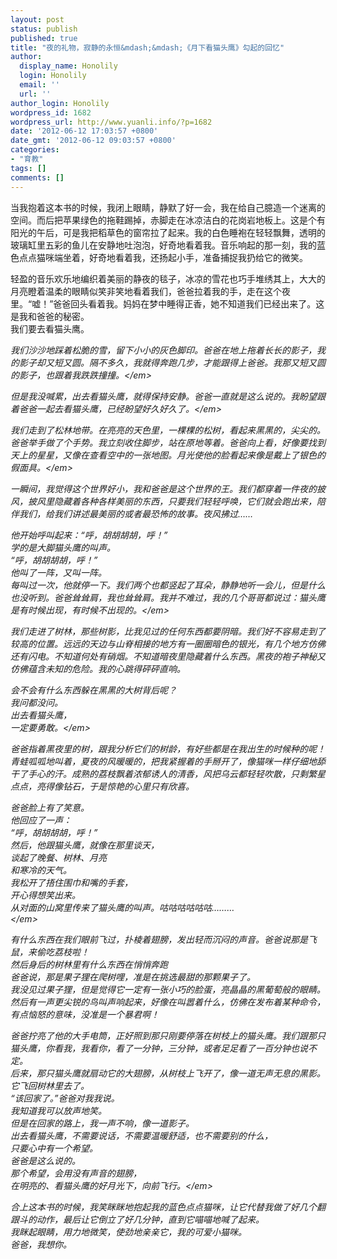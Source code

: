 ```yaml
---
layout: post
status: publish
published: true
title: "夜的礼物，寂静的永恒&mdash;&mdash;《月下看猫头鹰》勾起的回忆"
author:
  display_name: Honolily
  login: Honolily
  email: ''
  url: ''
author_login: Honolily
wordpress_id: 1682
wordpress_url: http://www.yuanli.info/?p=1682
date: '2012-06-12 17:03:57 +0800'
date_gmt: '2012-06-12 09:03:57 +0800'
categories:
- "育教"
tags: []
comments: []
---
```

<p>	当我抱着这本书的时候，我闭上眼睛，静默了好一会，我在给自己臆造一个迷离的空间。而后把苹果绿色的拖鞋踢掉，赤脚走在冰凉洁白的花岗岩地板上。这是个有阳光的午后，可是我把稻草色的窗帘拉了起来。我的白色睡袍在轻轻飘舞，透明的玻璃缸里五彩的鱼儿在安静地吐泡泡，好奇地看着我。音乐响起的那一刻，我的蓝色点点猫咪端坐着，好奇地看着我，还扬起小手，准备捕捉我扔给它的微笑。</p>
<p>	轻盈的音乐欢乐地编织着美丽的静夜的毯子，冰凉的雪花也巧手堆绣其上，大大的月亮瞪着温柔的眼睛似笑非笑地看着我们，爸爸拉着我的手，走在这个夜里。&ldquo;嘘！&rdquo;爸爸回头看着我。妈妈在梦中睡得正香，她不知道我们已经出来了。这是我和爸爸的秘密。<br />
我们要去看猫头鹰。</p>
<p>          <em>我们沙沙地踩着松脆的雪，留下小小的灰色脚印。爸爸在地上拖着长长的影子，我的影子却又短又圆。隔不多久，我就得奔跑几步，才能跟得上爸爸。我那又短又圆的影子，也跟着我跌跌撞撞。<&#47;em>	</p>
<p>          <em> 但是我没喊累，出去看猫头鹰，就得保持安静。爸爸一直就是这么说的。我盼望跟着爸爸一起去看猫头鹰，已经盼望好久好久了。<&#47;em></p>
<p>        <em> 我们走到了松林地带。在亮亮的天色里，一棵棵的松树，看起来黑黑的，尖尖的。爸爸举手做了个手势。我立刻收住脚步，站在原地等着。爸爸向上看，好像要找到天上的星星，又像在查看空中的一张地图。月光使他的脸看起来像是戴上了银色的假面具。<&#47;em>	</p>
<p>       一瞬间，我觉得这个世界好小，我和爸爸是这个世界的王。我们都穿着一件夜的披风，披风里隐藏着各种各样美丽的东西，只要我们轻轻呼唤，它们就会跑出来，陪伴我们，给我们讲述最美丽的或者最恐怖的故事。夜风拂过&hellip;&hellip;</p>
<p>	<em>他开始呼叫起来：&ldquo;呼，胡胡胡胡，呼！&rdquo;<br />
	学的是大脚猫头鹰的叫声。<br />
	&ldquo;呼，胡胡胡胡，呼！&rdquo;<br />
	他叫了一阵，又叫一阵。<br />
	每叫过一次，他就停一下。我们两个也都竖起了耳朵，静静地听一会儿，但是什么也没听到。爸爸耸耸肩，我也耸耸肩。我并不难过，我的几个哥哥都说过：猫头鹰是有时候出现，有时候不出现的。<&#47;em>	</p>
<p>        我们走进了树林，那些树影，比我见过的任何东西都要阴暗。我们好不容易走到了较高的位置。远远的天边与山脊相接的地方有一圈圈暗色的银光，有几个地方仿佛还有闪电。不知道何处有硝烟。不知道暗夜里隐藏着什么东西。黑夜的袍子神秘又仿佛蕴含未知的危险。我的心跳得砰砰直响。</p>
<p>	<em>会不会有什么东西躲在黑黑的大树背后呢？<br />
	我问都没问。<br />
	出去看猫头鹰，<br />
	一定要勇敢。<&#47;em>	</p>
<p>        爸爸指着黑夜里的树，跟我分析它们的树龄，有好些都是在我出生的时候种的呢！青蛙呱呱地叫着，夏夜的风暖暖的，把我紧握着的手掰开了，像猫咪一样仔细地舔干了手心的汗。成熟的荔枝飘着浓郁诱人的清香，风把乌云都轻轻吹散，只剩繁星点点，亮得像钻石，于是惊艳的心里只有欣喜。</p>
<p>	<em>爸爸脸上有了笑意。<br />
	他回应了一声：<br />
	&ldquo;呼，胡胡胡胡，呼！&rdquo;<br />
	然后，他跟猫头鹰，就像在那里谈天，<br />
	谈起了晚餐、树林、月亮<br />
	和寒冷的天气。<br />
	我松开了捂住围巾和嘴的手套，<br />
	开心得想笑出来。<br />
	从对面的山窝里传来了猫头鹰的叫声。咕咕咕咕咕咕&hellip;&hellip;&hellip;<br />
	<&#47;em></p>
<p>         有什么东西在我们眼前飞过，扑棱着翅膀，发出轻而沉闷的声音。爸爸说那是飞鼠，来偷吃荔枝啦！<br />
	然后身后的树林里有什么东西在悄悄奔跑<br />
	爸爸说，那是果子狸在爬树哩，准是在挑选最甜的那颗果子了。<br />
	我没见过果子狸，但是觉得它一定有一张小巧的脸蛋，亮晶晶的黑葡萄般的眼睛。<br />
	然后有一声更尖锐的鸟叫声响起来，好像在叫嚣着什么，仿佛在发布着某种命令，有点恼怒的意味，没准是一个暴君啊！</p>
<p>	<em>爸爸拧亮了他的大手电筒，正好照到那只刚要停落在树枝上的猫头鹰。我们跟那只猫头鹰，你看我，我看你，看了一分钟，三分钟，或者足足看了一百分钟也说不定。<br />
	后来，那只猫头鹰就扇动它的大翅膀，从树枝上飞开了，像一道无声无息的黑影。它飞回树林里去了。<br />
	&ldquo;该回家了。&rdquo;爸爸对我我说。<br />
	我知道我可以放声地笑。<br />
	但是在回家的路上，我一声不响，像一道影子。<br />
	出去看猫头鹰，不需要说话，不需要温暖舒适，也不需要别的什么，<br />
只要心中有一个希望。<br />
	爸爸是这么说的。<br />
	那个希望，会用没有声音的翅膀，<br />
在明亮的、看猫头鹰的好月光下，向前飞行。<&#47;em></p>
<p>	合上这本书的时候，我笑眯眯地抱起我的蓝色点点猫咪，让它代替我做了好几个翻跟斗的动作，最后让它倒立了好几分钟，直到它喵喵地喊了起来。<br />
	我眯起眼睛，用力地微笑，使劲地亲亲它，我的可爱小猫咪。<br />
	爸爸，我想你。</p>
